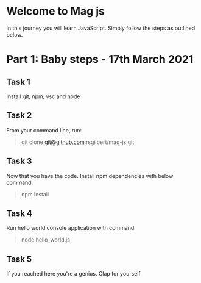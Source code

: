 # Welcome to Mag js

In this journey you will learn JavaScript. Simply follow the steps as outlined below.

# Part 1: Baby steps - 17th March 2021

## Task 1
Install git, npm, vsc and node

## Task 2
From your command line, run:
> git clone git@github.com:rsgilbert/mag-js.git

## Task 3
Now that you have the code. Install npm dependencies with below command:
> npm install

## Task 4 
Run hello world console application with command:
> node hello_world.js

## Task 5
If you reached here you're a genius. Clap for yourself.